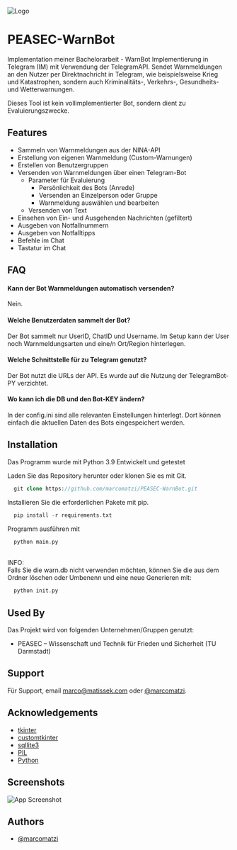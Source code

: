 
![Logo]([https://dev-to-uploads.s3.amazonaws.com/uploads/articles/th5xamgrr6se0x5ro4g6.png](https://github.com/marcomatzi/PEASEC-WarnBot/blob/main/images/logo_f.png))

# PEASEC-WarnBot
Implementation meiner Bachelorarbeit - WarnBot Implementierung in Telegram (IM) mit Verwendung der TelegramAPI. Sendet Warnmeldungen an den Nutzer per Direktnachricht in Telegram, wie beispielsweise Krieg und Katastrophen, sondern auch Kriminalitäts-, Verkehrs-, Gesundheits- und Wetterwarnungen.

Dieses Tool ist kein vollimplementierter Bot, sondern dient zu Evaluierungszwecke.



## Features

- Sammeln von Warnmeldungen aus der NINA-API
- Erstellung von eigenen Warnmeldung (Custom-Warnungen)
- Erstellen von Benutzergruppen
- Versenden von Warnmeldungen über einen Telegram-Bot
    - Parameter für Evaluierung
        - Persönlichkeit des Bots (Anrede)
        - Versenden an Einzelperson oder Gruppe
        - Warnmeldung auswählen und bearbeiten
    - Versenden von Text
- Einsehen von Ein- und Ausgehenden Nachrichten (gefiltert)
- Ausgeben von Notfallnummern
- Ausgeben von Notfalltipps
- Befehle im Chat
- Tastatur im Chat




## FAQ

#### Kann der Bot Warnmeldungen automatisch versenden?
Nein.

#### Welche Benutzerdaten sammelt der Bot?
Der Bot sammelt nur UserID, ChatID und Username. Im Setup kann der User noch Warnmeldungsarten und eine/n Ort/Region hinterlegen.

#### Welche Schnittstelle für zu Telegram genutzt?
Der Bot nutzt die URLs der API. Es wurde auf die Nutzung der TelegramBot-PY verzichtet.

#### Wo kann ich die DB und den Bot-KEY ändern?
In der config.ini sind alle relevanten Einstellungen hinterlegt. Dort können einfach die aktuellen Daten des Bots eingespeichert werden.


## Installation

Das Programm wurde mit Python 3.9 Entwickelt und getestet

Laden Sie das Repository herunter oder klonen Sie es mit Git.
```php
  git clone https://github.com/marcomatzi/PEASEC-WarnBot.git
```
Installieren Sie die erforderlichen Pakete mit pip.
```php
  pip install -r requirements.txt
```    
Programm ausführen mit
```php
  python main.py
```   
\
INFO:\
Falls Sie die warn.db nicht verwenden möchten, können Sie die aus dem Ordner löschen oder Umbenenn und eine neue Generieren mit:
```php
  python init.py
```  
## Used By

Das Projekt wird von folgenden Unternehmen/Gruppen genutzt:

- PEASEC – Wissenschaft und Technik für Frieden und Sicherheit (TU Darmstadt)


## Support

Für Support, email marco@matissek.com oder [@marcomatzi](https://www.github.com/marcomatzi).


## Acknowledgements

 - [tkinter](https://de.wordpress.org/download/)
 - [customtkinter](https://www.php.net/)
 - [sqllite3](https://www.mysql.com/de/)
 - [PIL](https://www.mysql.com/de/)
 - [Python](https://www.mysql.com/de/)

## Screenshots

![App Screenshot](https://via.placeholder.com/468x300?text=App+Screenshot+Here)


## Authors

- [@marcomatzi](https://www.github.com/marcomatzi)



